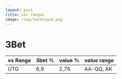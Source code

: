 ```yaml
---
layout: post
title: Les ranges
image: /img/technique.png
---
```


# 3Bet

|vs Range|3bet %|value %|value range|
-|-|-|-
UTG|6,9|2,76|AA-QQ, AK


<!--stackedit_data:
eyJoaXN0b3J5IjpbLTg3MzMwMDEyNiwxOTEzMjcyNjg2LDEzMT
U5MTMzOSw3MzA5OTgxMTZdfQ==
-->